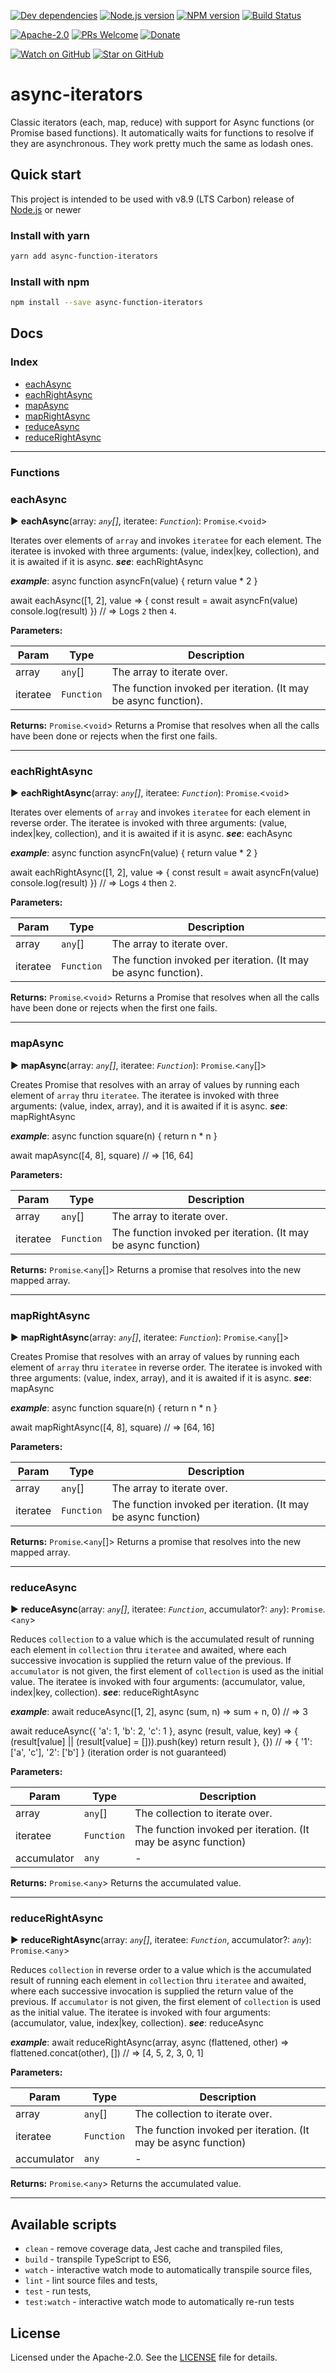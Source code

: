 [![Dev dependencies][dependencies-badge]][dependencies]
[![Node.js version][nodejs-badge]][nodejs]
[![NPM version][npm-badge]][npm]
[![Build Status][travis-badge]][travis-ci]

[![Apache-2.0][license-badge]][LICENSE]
[![PRs Welcome][prs-badge]][prs]
[![Donate][donate-badge]][donate]

[![Watch on GitHub][github-watch-badge]][github-watch]
[![Star on GitHub][github-star-badge]][github-star]

# async-iterators 

Classic iterators (each, map, reduce) with support for Async functions (or Promise based functions). It automatically waits for functions to resolve if they are asynchronous. They work pretty much the same as lodash ones.

## Quick start

This project is intended to be used with v8.9 (LTS Carbon) release of [Node.js][nodejs] or newer 

### Install with yarn
```sh
yarn add async-function-iterators
```

### Install with npm 

```sh
npm install --save async-function-iterators
```

## Docs

### Index 

* [eachAsync](#eachasync)
* [eachRightAsync](#eachrightasync)
* [mapAsync](#mapasync)
* [mapRightAsync](#maprightasync)
* [reduceAsync](#reduceasync)
* [reduceRightAsync](#reducerightasync)



---
### Functions
<a id="eachasync"></a>

###  eachAsync

► **eachAsync**(array: *`any`[]*, iteratee: *`Function`*): `Promise`.<`void`>






Iterates over elements of `array` and invokes `iteratee` for each element. The iteratee is invoked with three arguments: (value, index|key, collection), and it is awaited if it is async.
*__see__*: eachRightAsync

*__example__*: async function asyncFn(value) { return value * 2 }

await eachAsync([1, 2], value => { const result = await asyncFn(value) console.log(result) }) // => Logs `2` then `4`.



**Parameters:**

| Param | Type | Description |
| ------ | ------ | ------ |
| array | `any`[]   |  The array to iterate over. |
| iteratee | `Function`   |  The function invoked per iteration. (It may be async function). |





**Returns:** `Promise`.<`void`>
Returns a Promise that resolves when all the calls have been done or rejects when the first one fails.





___

<a id="eachrightasync"></a>

###  eachRightAsync

► **eachRightAsync**(array: *`any`[]*, iteratee: *`Function`*): `Promise`.<`void`>






Iterates over elements of `array` and invokes `iteratee` for each element in reverse order. The iteratee is invoked with three arguments: (value, index|key, collection), and it is awaited if it is async.
*__see__*: eachAsync

*__example__*: async function asyncFn(value) { return value * 2 }

await eachRightAsync([1, 2], value => { const result = await asyncFn(value) console.log(result) }) // => Logs `4` then `2`.



**Parameters:**

| Param | Type | Description |
| ------ | ------ | ------ |
| array | `any`[]   |  The array to iterate over. |
| iteratee | `Function`   |  The function invoked per iteration. (It may be async function). |





**Returns:** `Promise`.<`void`>
Returns a Promise that resolves when all the calls have been done or rejects when the first one fails.





___

<a id="mapasync"></a>

###  mapAsync

► **mapAsync**(array: *`any`[]*, iteratee: *`Function`*): `Promise`.<`any`[]>






Creates Promise that resolves with an array of values by running each element of `array` thru `iteratee`. The iteratee is invoked with three arguments: (value, index, array), and it is awaited if it is async.
*__see__*: mapRightAsync

*__example__*: async function square(n) { return n * n }

await mapAsync([4, 8], square) // => [16, 64]



**Parameters:**

| Param | Type | Description |
| ------ | ------ | ------ |
| array | `any`[]   |  The array to iterate over. |
| iteratee | `Function`   |  The function invoked per iteration. (It may be async function) |





**Returns:** `Promise`.<`any`[]>
Returns a promise that resolves into the new mapped array.





___

<a id="maprightasync"></a>

###  mapRightAsync

► **mapRightAsync**(array: *`any`[]*, iteratee: *`Function`*): `Promise`.<`any`[]>






Creates Promise that resolves with an array of values by running each element of `array` thru `iteratee` in reverse order. The iteratee is invoked with three arguments: (value, index, array), and it is awaited if it is async.
*__see__*: mapAsync

*__example__*: async function square(n) { return n * n }

await mapRightAsync([4, 8], square) // => [64, 16]



**Parameters:**

| Param | Type | Description |
| ------ | ------ | ------ |
| array | `any`[]   |  The array to iterate over. |
| iteratee | `Function`   |  The function invoked per iteration. (It may be async function) |





**Returns:** `Promise`.<`any`[]>
Returns a promise that resolves into the new mapped array.





___

<a id="reduceasync"></a>

###  reduceAsync

► **reduceAsync**(array: *`any`[]*, iteratee: *`Function`*, accumulator?: *`any`*): `Promise`.<`any`>






Reduces `collection` to a value which is the accumulated result of running each element in `collection` thru `iteratee` and awaited, where each successive invocation is supplied the return value of the previous. If `accumulator` is not given, the first element of `collection` is used as the initial value. The iteratee is invoked with four arguments: (accumulator, value, index|key, collection).
*__see__*: reduceRightAsync

*__example__*: await reduceAsync([1, 2], async (sum, n) => sum + n, 0) // => 3

await reduceAsync({ 'a': 1, 'b': 2, 'c': 1 }, async (result, value, key) => { (result[value] || (result[value] = [])).push(key) return result }, {}) // => { '1': ['a', 'c'], '2': ['b'] } (iteration order is not guaranteed)



**Parameters:**

| Param | Type | Description |
| ------ | ------ | ------ |
| array | `any`[]   |  The collection to iterate over. |
| iteratee | `Function`   |  The function invoked per iteration. (It may be async function) |
| accumulator | `any`   |  - |





**Returns:** `Promise`.<`any`>
Returns the accumulated value.





___

<a id="reducerightasync"></a>

###  reduceRightAsync

► **reduceRightAsync**(array: *`any`[]*, iteratee: *`Function`*, accumulator?: *`any`*): `Promise`.<`any`>






Reduces `collection` in reverse order to a value which is the accumulated result of running each element in `collection` thru `iteratee` and awaited, where each successive invocation is supplied the return value of the previous. If `accumulator` is not given, the first element of `collection` is used as the initial value. The iteratee is invoked with four arguments: (accumulator, value, index|key, collection).
*__see__*: reduceAsync

*__example__*: await reduceRightAsync(array, async (flattened, other) => flattened.concat(other), []) // => [4, 5, 2, 3, 0, 1]



**Parameters:**

| Param | Type | Description |
| ------ | ------ | ------ |
| array | `any`[]   |  The collection to iterate over. |
| iteratee | `Function`   |  The function invoked per iteration. (It may be async function) |
| accumulator | `any`   |  - |





**Returns:** `Promise`.<`any`>
Returns the accumulated value.





___






## Available scripts

+ `clean` - remove coverage data, Jest cache and transpiled files,
+ `build` - transpile TypeScript to ES6,
+ `watch` - interactive watch mode to automatically transpile source files, 
+ `lint` - lint source files and tests,
+ `test` - run tests,
+ `test:watch` - interactive watch mode to automatically re-run tests

## License
Licensed under the Apache-2.0. See the [LICENSE](https://github.com/yknx4/async-iterators/blob/master/LICENSE) file for details.

[dependencies-badge]: https://david-dm.org/yknx4/async-iterators/dev-status.svg
[dependencies]: https://david-dm.org/yknx4/async-iterators?type=dev
[nodejs-badge]: https://img.shields.io/badge/node->=%208.9-blue.svg
[nodejs]: https://nodejs.org/dist/latest-v6.x/docs/api/
[npm-badge]: https://img.shields.io/badge/npm->=%205.5.1-blue.svg
[npm]: https://docs.npmjs.com/
[travis-badge]: https://travis-ci.org/yknx4/async-iterators.svg?branch=master
[travis-ci]: https://travis-ci.org/yknx4/async-iterators
[typescript]: https://www.typescriptlang.org/
[typescript-27]: https://github.com/Microsoft/TypeScript/wiki/What's-new-in-TypeScript#typescript-27
[license-badge]: https://img.shields.io/badge/license-APLv2-blue.svg
[license]: https://github.com/yknx4/async-iterators/blob/master/LICENSE
[prs-badge]: https://img.shields.io/badge/PRs-welcome-brightgreen.svg
[prs]: https://github.com/yknx4/async-iterators/compare
[donate-badge]: https://img.shields.io/badge/$-support-green.svg
[donate]: https://paypal.me/yknx4
[github-watch-badge]: https://img.shields.io/github/watchers/yknx4/async-iterators.svg?style=social
[github-watch]: https://github.com/yknx4/async-iterators/watchers
[github-star-badge]: https://img.shields.io/github/stars/yknx4/async-iterators.svg?style=social
[github-star]: https://github.com/yknx4/async-iterators/stargazers
[jest]: https://facebook.github.io/jest/
[tslint]: https://palantir.github.io/tslint/
[tslint-microsoft-contrib]: https://github.com/Microsoft/tslint-microsoft-contrib
